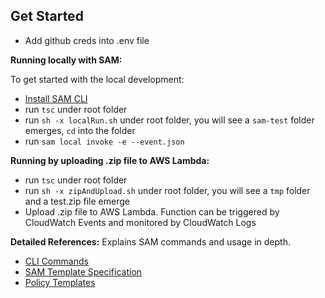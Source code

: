 ## Get Started

* Add github creds into .env file

**Running locally with SAM:**

To get started with the local development:

* [Install SAM CLI](https://docs.aws.amazon.com/serverless-application-model/latest/developerguide/serverless-sam-cli-install.html)
* run `tsc` under root folder
* run `sh -x localRun.sh` under root folder, you will see a `sam-test` folder emerges, `cd` into the folder
* run `sam local invoke -e --event.json` 


**Running by uploading .zip file to AWS Lambda:**

* run `tsc` under root folder
* run `sh -x zipAndUpload.sh` under root folder, you will see a `tmp` folder and a test.zip file emerge
* Upload .zip file to AWS Lambda. Function can be triggered by CloudWatch Events and monitored by CloudWatch Logs


**Detailed References:** Explains SAM commands and usage in depth.

* [CLI Commands](https://docs.aws.amazon.com/serverless-application-model/latest/developerguide/serverless-sam-cli-command-reference.html)
* [SAM Template Specification](https://github.com/awslabs/serverless-application-model/blob/master/versions/2016-10-31.md)
* [Policy Templates](https://docs.aws.amazon.com/serverless-application-model/latest/developerguide/serverless-policy-templates.html)